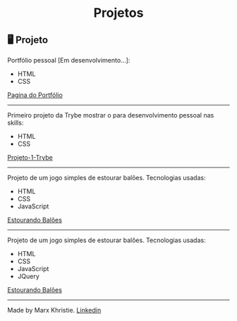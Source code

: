 <h1 align="center">
 Projetos
</h1>


## 🖥 Projeto 

Portfólio pessoal [Em desenvolvimento...]: 
<ul>
<li>HTML</li> 
<li>CSS</li>
</ul>

<a href="https://marxneves.github.io/Projetos/PortfolioHTML/"> Pagina do Portfólio</a>
<hr>

Primeiro projeto da Trybe mostrar o para desenvolvimento pessoal nas skills: 
<ul>
<li>HTML</li> 
<li>CSS</li>
</ul>

<a href="https://marxneves.github.io/Projetos/first-Trybe-Project/"> Projeto-1-Trybe </a>
<hr>

Projeto de um jogo simples de estourar balões. Tecnologias usadas: 
<ul>
<li>HTML</li> 
<li>CSS</li>
<li>JavaScript</li>
</ul>

<a href="https://marxneves.github.io/Projetos/estourando_baloes"> Estourando Balões </a>
<hr>

Projeto de um jogo simples de estourar balões. Tecnologias usadas: 
<ul>
<li>HTML</li> 
<li>CSS</li>
<li>JavaScript</li>
<li>JQuery</li>
</ul>

<a href="https://marxneves.github.io/Projetos/jogo_da_velha"> Estourando Balões </a>
<hr>

Made by Marx Khristie.
[Linkedin](https://www.linkedin.com/in/marxkhristie/)

